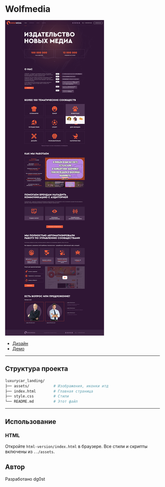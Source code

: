 # Wolfmedia

![Wolfmedia](./assets/img/screenshot.png)

- [Дизайн](https://www.figma.com/design/GIwGp7zxsoZSmDVEGOZq6S/WolfMedia--Copy-?node-id=0-1&t=xrEcm6WXs6x84Sm8-1)
- [Демо](https://dg0st.github.io/w0lfmed1a/)

---

## Структура проекта

```bash
luxurycar_landing/
├── assets/           # Изображения, иконки итд
├── index.html        # Главная страница
├── style.css         # Стили
└── README.md         # Этот файл
```

---

## Использование

### HTML

Откройте `html-version/index.html` в браузере. Все стили и скрипты включены из `../assets`.

## Автор

Разработано dg0st
